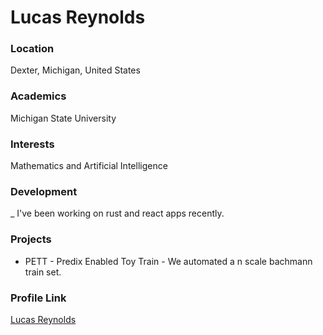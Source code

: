 # Lucas Reynolds 

### Location

Dexter, Michigan, United States

### Academics

Michigan State University

### Interests

Mathematics and Artificial Intelligence

### Development

_ I've been working on rust and react apps recently.

### Projects

- PETT - Predix Enabled Toy Train - We automated a n scale bachmann train set.

### Profile Link

[Lucas Reynolds](https://github.com/lreynolds18)
